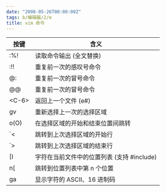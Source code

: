 ```yaml
---
date: "2008-05-26T00:00:00Z"
tags: b/编辑器/2/e
title: vim 命令
---
```


| 按键     | 含义                                       |
| -------- | ------------------------------------------ |
| :%!<cmd> | 读取命令输出 (全文替换)                    |
| :!!      | 重复前一次的感叹号命令                     |
| @:       | 重复前一次的冒号命令                       |
| @@       | 重复前一次的冒号命令                       |
| \<C-6\>  | 返回上一个文件 (e#)                        |
| gv       | 重新选择上一次的选择区域                   |
| o(O)     | 在选择区域的开始和结束位置间跳转           |
| `<       | 跳转到上次选择区域的开始行                 |
| `>       | 跳转到上次选择区域的结束行                 |
| [I       | 字符在当前文件中的位置列表 (支持 #include) |
| n[<TAB>  | 跳转到位置列表中第 n 个位置                |
| ga       | 显示字符的 ASCII、16 进制码                |